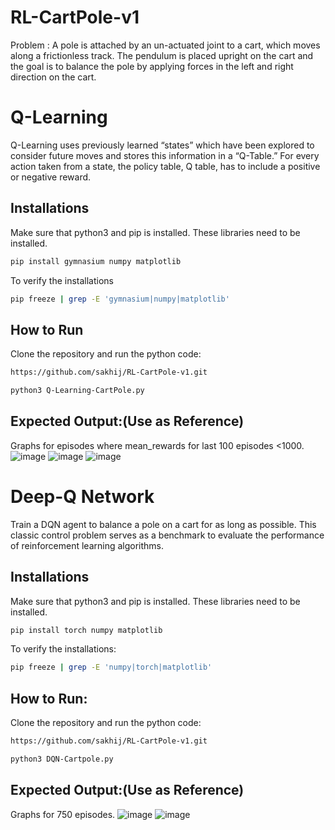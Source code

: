 # RL-CartPole-v1
Problem : A pole is attached by an un-actuated joint to a cart, which moves along a frictionless track. The pendulum is placed upright on the cart and the goal is to balance the pole by applying forces in the left and right direction on the cart.

# Q-Learning
 Q-Learning uses previously learned “states” which have been explored to consider future moves and stores this information in a “Q-Table.” For every action taken from a state, the policy table, Q table, has to include a positive or negative reward.
 
## Installations
Make sure that python3 and pip is installed. These libraries need to be installed.
```bash
pip install gymnasium numpy matplotlib
```

To verify the installations
```bash
pip freeze | grep -E 'gymnasium|numpy|matplotlib'
```

## How to Run
Clone the repository and run the python code:
```bash
https://github.com/sakhij/RL-CartPole-v1.git
```
```bash
python3 Q-Learning-CartPole.py
```

## Expected Output:(Use as Reference)
Graphs for episodes where mean_rewards for last 100 episodes <1000.
![image](https://github.com/user-attachments/assets/2405ecd2-e337-4aff-90ae-1f79055b1380)
![image](https://github.com/user-attachments/assets/469eef01-fa41-41c9-a186-139e9a550998)
![image](https://github.com/user-attachments/assets/af8eb13f-f1e0-4144-845b-3454cf5cd9d8)

# Deep-Q Network
Train a DQN agent to balance a pole on a cart for as long as possible. This classic control problem serves as a benchmark to evaluate the performance of reinforcement learning algorithms.

## Installations
Make sure that python3 and pip is installed. These libraries need to be installed.
```bash
pip install torch numpy matplotlib
```
To verify the installations:
```bash
pip freeze | grep -E 'numpy|torch|matplotlib'
```
## How to Run:
Clone the repository and run the python code:
```bash
https://github.com/sakhij/RL-CartPole-v1.git
```
```bash
python3 DQN-Cartpole.py
```

## Expected Output:(Use as Reference)
Graphs for 750 episodes.
![image](https://github.com/user-attachments/assets/a1022b55-cfcd-400a-9ad9-1fdc9ca93ec4)
![image](https://github.com/user-attachments/assets/f49e001a-3092-44d5-8f89-653a4ce851c4)

